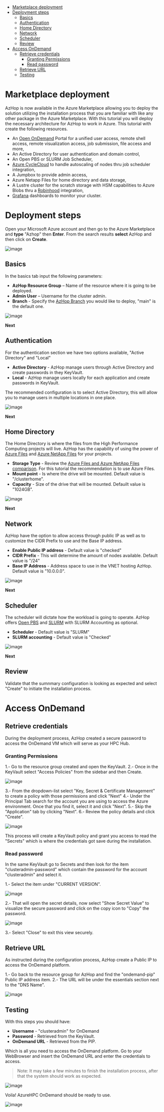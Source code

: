 <!--ts-->
* [Marketplace deployment](#marketplace-deployment)
* [Deployment steps](#deployment-steps)
   * [Basics](#basics)
   * [Authentication](#authentication)
   * [Home Directory](#home-directory)
   * [Network](#network)
   * [Scheduler](#scheduler)
   * [Review](#review)
* [Access OnDemand](#access-ondemand)
   * [Retrieve credentials](#retrieve-credentials)
      * [Granting Permissions](#granting-permissions)
      * [Read password](#read-password)
   * [Retrieve URL](#retrieve-url)
   * [Testing](#testing)

<!--te-->
<!-- https://github.com/ekalinin/github-markdown-toc -->
<!-- ./gh-md-toc --insert --no-backup --hide-footer -->
# Marketplace deployment
AzHop is now available in the Azure Marketplace allowing you to deploy the solution utilizing the installation process that you are familiar with like any other package in the Azure Marketplace.
With this tutorial you will deploy the necessary architecture for AzHop to work in Azure.
This tutorial with create the following resources.

- An [Open OnDemand](https://osc.github.io/ood-documentation/latest/) Portal for a unified user access, remote shell access, remote visualization access, job submission, file access and more,
- An Active Directory for user authentication and domain control,
- An Open PBS or SLURM Job Scheduler,
- [Azure CycleCloud](https://learn.microsoft.com/en-us/azure/cyclecloud/?view=cyclecloud-8&WT.mc_id=Portal-Microsoft_Azure_Marketplace) to handle autoscaling of nodes thru job scheduler integration,
- A Jumpbox to provide admin access,
- Azure Netapp Files for home directory and data storage,
- A Lustre cluster for the scratch storage with HSM capabilities to Azure Blobs thru a [Robinhood](https://github.com/cea-hpc/robinhood) integration,
- [Grafana](https://grafana.com/) dashboards to monitor your cluster.

# Deployment steps
Open your Microsoft Azure account and then go to the Azure Marketplace and **type** "Azhop" then **Enter**.
From the search results **select** AzHop and then click on **Create**.

 ![image](_images/az-hop-marketplace-search.png)

## Basics
In the basics tab input the following parameters:
- **AzHop Resource Group** – Name of the resource where it is going to be deployed.
- **Admin User** – Username for the cluster admin.
- **Branch** - Specify the [AzHop Branch](https://github.com/Azure/az-hop/branches) you would like to deploy, "main" is the default one.

 ![image](_images/az-hop-marketplace-basics.png)

**Next**

## Authentication
For the authentication section we have two options available, "Active Directory" and "Local"
- **Active Directory** - AzHop manage users through Active Directory and create passwords in they KeyVault.
- **Local** - AzHop manage users locally for each application and create passwords in KeyVault.

The recommended configuration is to select Active Directory, this will allow you to manage users in multiple locations in one place.

 ![image](_images/az-hop-marketplace-authentication.png)

**Next**

## Home Directory
The Home Directory is where the files from the High Performance Computing projects will live.
AzHop has the capability of using the power of [Azure Files](https://learn.microsoft.com/en-us/azure/storage/files/storage-files-introduction) and [Azure NetApp Files](https://learn.microsoft.com/en-us/azure/azure-netapp-files/azure-netapp-files-introduction) for your projects.
- **Storage Type** - Review the [Azure Files and Azure NetApp Files comparison](https://learn.microsoft.com/en-us/azure/storage/files/storage-files-netapp-comparison).
For this tutorial the recommendation is to use Azure Files.
- **Mount point** - Is where the drive will be mounted. Default value is "/clusterhome".
- **Capacity** - Size of the drive that will be mounted. Defauilt value is "1024GB".

 ![image](_images/az-hop-marketplace-directory.png)

**Next**

## Network
AzHop have the option to allow access through public IP as well as to customize the CIDR Prefix to use and the Base IP address.
- **Enable Public IP address** - Default value is "checked"
- **CIDR Prefix** - This will determine the amount of nodes available. Default value is "/24"
- **Base IP Address** - Address space to use in the VNET hosting AzHop. Default value is "10.0.0.0".

 ![image](_images/az-hop-marketplace-network.png)

**Next**


## Scheduler
The scheduler will dictate how the workload is going to operate. 
AzHop offers [Open PBS](https://learn.microsoft.com/en-us/azure/cyclecloud/openpbs?view=cyclecloud-8) and [SLURM](https://learn.microsoft.com/en-us/azure/cyclecloud/slurm?view=cyclecloud-8) with SLURM Accounting as optional.

- **Scheduler** - Default value is "SLURM"
- **SLURM accounting** - Default value is "Checked"

 ![image](_images/az-hop-marketplace-slurm.png)

**Next**

## Review
Validate that the sumnmary configuration is looking as expected and select "Create" to initiate the installation process.

# Access OnDemand
## Retrieve credentials
During the deployment process, AzHop created a secure password to access the OnDemand VM which will serve as your HPC Hub.

### Granting Permissions
1.- Go to the resource group created and open the KeyVault.
2.- Once in the KeyVault select "Access Policies" from the sidebar and then Create.

 ![image](_images/az-hop-marketplace-keyvault.png)

3.- From the dropdown-list select "Key, Secret & Certificate Management" to create a policy with those permissions and click "Next"
4.- Under the Principal Tab search for the account you are using to access the Azure environment. Once that you find it, select it and click "Next".
5.- Skip the "Application" tab by clicking "Next".
6.- Review the policy details and click "Create".

 ![image](_images/az-hop-marketplace-kpolicy.png)

This process will create a KeyVault policy and grant you access to read the "Secrets" which is where the credentials got save during the installation.

### Read password
In the same KeyVault go to Secrets and then look for the item "clusteradmin-password" which contain the password for the account "clusteradmin" and select it.

1.- Select the item under "CURRENT VERSION".

 ![image](_images/az-hop-marketplace-ksec.png)

2.- That will open the secret details, now select "Show Secret Value" to visualize the secure password and click on the copy icon to "Copy" the password.

 ![image](_images/az-hop-marketplace-kpass.png)

3.- Select "Close" to exit this view securely.

## Retrieve URL
As instructed during the configuration process, AzHop create a Public IP to access the OnDemand platform.

1.- Go back to the resource group for AzHop and find the "ondemand-pip" Public IP address item.
2.- The URL will be under the essentials section next to the "DNS Name".

 ![image](_images/az-hop-marketplace-pip.png)

## Testing
With this steps you should have:

- **Username** - "clusteradmin" for OnDemand
- **Password** - Retrieved from the KeyVault.
- **OnDemand URL** - Retrieved from the PIP.

Which is all you need to access the OnDemand platform.
Go to your WebBrowser and insert the OnDemand URL and enter the credentials to access.
>Note: It may take a few minutes to finish the installation process, after that the system should work as expected.

 ![image](_images/az-hop-marketplace-login.png)

Voila! AzureHPC OnDemand should be ready to use.

 ![image](_images/az-hop-marketplace-dash.png)